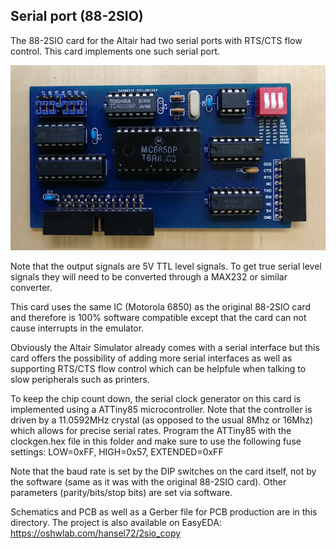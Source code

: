 ## Serial port (88-2SIO)

The 88-2SIO card for the Altair had two serial ports with RTS/CTS
flow control. This card implements one such serial port. 

![Serial card](serial.jpg)

Note that the output signals are 5V TTL level signals. To get true
serial level signals they will need to be converted through a MAX232
or similar converter.

This card uses the same IC (Motorola 6850) as the original 88-2SIO
card and therefore is 100% software compatible except that the card
can not cause interrupts in the emulator.

Obviously the Altair Simulator already comes with a serial interface
but this card offers the possibility of adding more serial interfaces
as well as supporting RTS/CTS flow control which can be helpfule when
talking to slow peripherals such as printers.

To keep the chip count down, the serial clock generator on this card is 
implemented using a ATTiny85 microcontroller. Note that the controller is 
driven by a 11.0592MHz crystal (as opposed to the usual 8Mhz or 16Mhz)
which allows for precise serial rates. Program the ATTiny85 with the
clockgen.hex file in this folder and make sure to use the following
fuse settings: LOW=0xFF, HIGH=0x57, EXTENDED=0xFF

Note that the baud rate is set by the DIP switches on the card itself,
not by the software (same as it was with the original 88-2SIO card).
Other parameters (parity/bits/stop bits) are set via software.

Schematics and PCB as well as a Gerber file for PCB production are in this directory. 
The project is also available on EasyEDA: https://oshwlab.com/hansel72/2sio_copy
